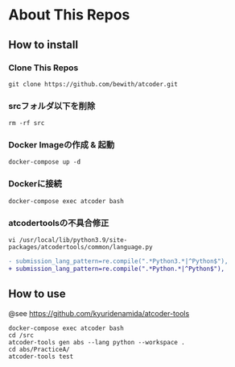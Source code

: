 # About This Repos

## How to install

### Clone This Repos
```
git clone https://github.com/bewith/atcoder.git
```

### srcフォルダ以下を削除
```
rm -rf src
```

### Docker Imageの作成 & 起動
```
docker-compose up -d
```

### Dockerに接続
```
docker-compose exec atcoder bash
```

### atcodertoolsの不具合修正
```
vi /usr/local/lib/python3.9/site-packages/atcodertools/common/language.py
```

```diff
- submission_lang_pattern=re.compile(".*Python3.*|^Python$"),
+ submission_lang_pattern=re.compile(".*Python.*|^Python$"),
```

## How to use
@see https://github.com/kyuridenamida/atcoder-tools

```
docker-compose exec atcoder bash
cd /src
atcoder-tools gen abs --lang python --workspace .
cd abs/PracticeA/
atcoder-tools test
```
